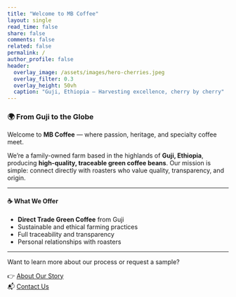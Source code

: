 ```yaml
---
title: "Welcome to MB Coffee"
layout: single
read_time: false
share: false
comments: false
related: false
permalink: /
author_profile: false
header:
  overlay_image: /assets/images/hero-cherries.jpeg
  overlay_filter: 0.3
  overlay_height: 50vh
  caption: "Guji, Ethiopia – Harvesting excellence, cherry by cherry"
---
```


### 🌍 From Guji to the Globe 

Welcome to **MB Coffee** — where passion, heritage, and specialty coffee meet.

We’re a family-owned farm based in the highlands of **Guji, Ethiopia**, producing **high-quality, traceable green coffee beans**. Our mission is simple: connect directly with roasters who value quality, transparency, and origin.

---

#### ☕ What We Offer

- **Direct Trade Green Coffee** from Guji
- Sustainable and ethical farming practices
- Full traceability and transparency
- Personal relationships with roasters

---

Want to learn more about our process or request a sample?

👉 [About Our Story](/about/)  
📬 [Contact Us](/contact/)
